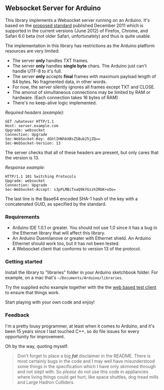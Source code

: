 ## Websocket Server for Arduino

This library implements a Websocket server running on an Arduino. It's based on the [proposed standard][1] published December 2011 which is supported in the current versions (June 2012) of Firefox, Chrome, and Safari 6.0 beta (not older Safari, unfortunately) and thus is quite usable.

The implementation in this library has restrictions as the Arduino platform resources are very limited:

* The server **only** handles TXT frames.
* The server **only** handles **single byte** chars. The Arduino just can't handle UTF-8 to it's full.
* The server **only** accepts **final** frames with maximum payload length of 64 bytes. No fragmented data, in other words.
* For now, the server silently ignores all frames except TXT and CLOSE.
* The amonut of simultaneous connections may be limited by RAM or hardware. (Each connection takes 16 bytes of RAM)
* There's no keep-alive logic implemented.

_Required headers (example):_

	GET /whatever HTTP/1.1
	Host: server.example.com
	Upgrade: websocket
	Connection: Upgrade
	Sec-WebSocket-Key: dGhlIHNhbXBsZSBub25jZQ==
	Sec-WebSocket-Version: 13

The server checks that all of these headers are present, but only cares that the version is 13.

_Response example:_

	HTTP/1.1 101 Switching Protocols
	Upgrade: websocket
	Connection: Upgrade
	Sec-WebSocket-Accept: s3pPLMBiTxaQ9kYGzzhZRbK+xOo=

The last line is the Base64 encoded SHA-1 hash of the key with a concatenated GUID, as specified by the standard.

### Requirements

* Arduino IDE 1.0.1 or greater. You should not use 1.0 since it has a bug in the Ethernet library that will affect this library.
* An Arduino Duemilanove or greater with Ethernet shield. An Arduino Ethernet should work too, but it has not been tested.
* A Websocket client that conforms to version 13 of the protocol.

### Getting started

Install the library to "libraries" folder in your Arduino sketchbook folder. For example, on a mac that's `~/Documents/Arduino/libraries`.

Try the supplied echo example together with the the [web based test client][2] to ensure that things work.

Start playing with your own code and enjoy!

### Feedback

I'm a pretty lousy programmer, at least when it comes to Arduino, and it's been 15 years since I last touched C++, so do file issues for every opportunity for improvement.

Oh by the way, quoting myself:

> Don't forget to place a big ***fat*** disclaimer in the README. There is most certainly bugs in the code and I may well have misunderstood some things in the specification which I have only skimmed through and not slept with. So _please_ do not use this code in appliancies where living things could get hurt, like space shuttles, dog tread mills and Large Hadron Colliders.


[1]: http://datatracker.ietf.org/doc/rfc6455/?include_text=1 "Protol version implemented here"
[2]: http://www.websocket.org/echo.html "Echo Test client"
